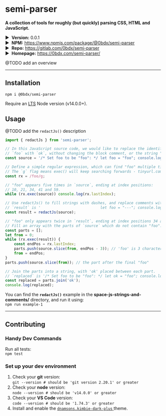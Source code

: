 # semi-parser

__A collection of tools for roughly (but quickly) parsing CSS, HTML and JavaScript.__

▶&nbsp; __Version:__ 0.0.1  
▶&nbsp; __NPM:__ <https://www.npmjs.com/package/@0bdx/semi-parser>  
▶&nbsp; __Repo:__ <https://gitlab.com/0bdx/semi-parser>  
▶&nbsp; __Homepage:__ <https://0bdx.com/semi-parser/>

@TODO add an overview

---

## __Installation__

`npm i @0bdx/semi-parser`

Require an [LTS](https://github.com/nodejs/Release) Node version (v14.0.0+).

## __Usage__

@TODO add the `redactJs()` description

```js
import { redactJs } from 'semi-parser';

// In this JavaScript source code, we would like to replace the identifier
// `foo` with `ok`, without changing the block comment, or the string "foo",
const source = '/* Set foo to be "foo": */ let foo = "foo"; console.log(foo);';

// Define a simple regular expression, which can find "foo" multiple times.
// The `g` flag means exec() will keep searching forwards - tinyurl.com/mr2puud2
const rx = /foo/g;

// "foo" appears five times in `source`, ending at index positions:
// 10, 21, 34, 41 and 59.
while (rx.exec(source)) console.log(rx.lastIndex);

// Use redactJs() to fill strings with dashes, and replace comments with spaces.
// `result` is '                           let foo = "---"; console.log(foo);'.
const result = redactJs(source);

// "foo" only appears twice in `result`, ending at index positions 34 and 59.
// Fill an array with the parts of `source` which do not contain "foo".
const parts = [];
let from = 0;
while (rx.exec(result)) {
    const endPos = rx.lastIndex;
    parts.push(source.slice(from, endPos - 3)); // 'foo' is 3 characters long
    from = endPos;
}
parts.push(source.slice(from)); // the part after the final "foo"

// Join the parts into a string, with 'ok' placed between each part.
// `replaced` is '/* Set foo to be "foo": */ let ok = "foo"; console.log(ok);'
const replaced = parts.join('ok');
console.log(replaced);

```

You can find the __`redactJs()`__ example in the
__space-js-strings-and-comments/__ directory, and run it using:  
`npm run example-1`

---

## __Contributing__

### __Handy Dev Commands__

Run all tests:  
`npm test`

### __Set up your dev environment__

1.  Check your __git__ version:  
    `git --version # should be 'git version 2.20.1' or greater`
2.  Check your __node__ version:  
    `node --version # should be 'v14.0.0' or greater`
3.  Check your __VS Code__ version:  
    `code --version # should be '1.74.3' or greater`
4.  Install and enable the [`dnamsons.kimbie-dark-plus`
    ](https://marketplace.visualstudio.com/items?itemName=dnamsons.kimbie-dark-plus)
    theme.  


